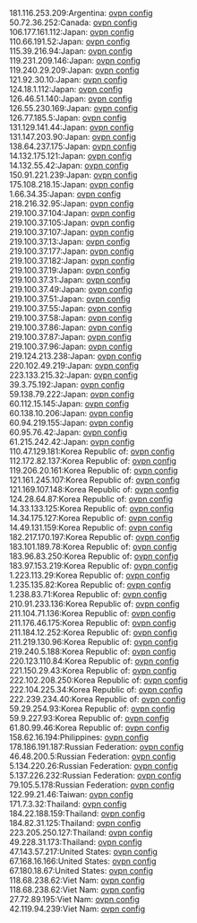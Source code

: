 181.116.253.209:Argentina: [ovpn config](vpn/181_116_253_209.ovpn)  
50.72.36.252:Canada: [ovpn config](vpn/50_72_36_252.ovpn)  
106.177.161.112:Japan: [ovpn config](vpn/106_177_161_112.ovpn)  
110.66.191.52:Japan: [ovpn config](vpn/110_66_191_52.ovpn)  
115.39.216.94:Japan: [ovpn config](vpn/115_39_216_94.ovpn)  
119.231.209.146:Japan: [ovpn config](vpn/119_231_209_146.ovpn)  
119.240.29.209:Japan: [ovpn config](vpn/119_240_29_209.ovpn)  
121.92.30.10:Japan: [ovpn config](vpn/121_92_30_10.ovpn)  
124.18.1.112:Japan: [ovpn config](vpn/124_18_1_112.ovpn)  
126.46.51.140:Japan: [ovpn config](vpn/126_46_51_140.ovpn)  
126.55.230.169:Japan: [ovpn config](vpn/126_55_230_169.ovpn)  
126.77.185.5:Japan: [ovpn config](vpn/126_77_185_5.ovpn)  
131.129.141.44:Japan: [ovpn config](vpn/131_129_141_44.ovpn)  
131.147.203.90:Japan: [ovpn config](vpn/131_147_203_90.ovpn)  
138.64.237.175:Japan: [ovpn config](vpn/138_64_237_175.ovpn)  
14.132.175.121:Japan: [ovpn config](vpn/14_132_175_121.ovpn)  
14.132.55.42:Japan: [ovpn config](vpn/14_132_55_42.ovpn)  
150.91.221.239:Japan: [ovpn config](vpn/150_91_221_239.ovpn)  
175.108.218.15:Japan: [ovpn config](vpn/175_108_218_15.ovpn)  
1.66.34.35:Japan: [ovpn config](vpn/1_66_34_35.ovpn)  
218.216.32.95:Japan: [ovpn config](vpn/218_216_32_95.ovpn)  
219.100.37.104:Japan: [ovpn config](vpn/219_100_37_104.ovpn)  
219.100.37.105:Japan: [ovpn config](vpn/219_100_37_105.ovpn)  
219.100.37.107:Japan: [ovpn config](vpn/219_100_37_107.ovpn)  
219.100.37.13:Japan: [ovpn config](vpn/219_100_37_13.ovpn)  
219.100.37.177:Japan: [ovpn config](vpn/219_100_37_177.ovpn)  
219.100.37.182:Japan: [ovpn config](vpn/219_100_37_182.ovpn)  
219.100.37.19:Japan: [ovpn config](vpn/219_100_37_19.ovpn)  
219.100.37.31:Japan: [ovpn config](vpn/219_100_37_31.ovpn)  
219.100.37.49:Japan: [ovpn config](vpn/219_100_37_49.ovpn)  
219.100.37.51:Japan: [ovpn config](vpn/219_100_37_51.ovpn)  
219.100.37.55:Japan: [ovpn config](vpn/219_100_37_55.ovpn)  
219.100.37.58:Japan: [ovpn config](vpn/219_100_37_58.ovpn)  
219.100.37.86:Japan: [ovpn config](vpn/219_100_37_86.ovpn)  
219.100.37.87:Japan: [ovpn config](vpn/219_100_37_87.ovpn)  
219.100.37.96:Japan: [ovpn config](vpn/219_100_37_96.ovpn)  
219.124.213.238:Japan: [ovpn config](vpn/219_124_213_238.ovpn)  
220.102.49.219:Japan: [ovpn config](vpn/220_102_49_219.ovpn)  
223.133.215.32:Japan: [ovpn config](vpn/223_133_215_32.ovpn)  
39.3.75.192:Japan: [ovpn config](vpn/39_3_75_192.ovpn)  
59.138.79.222:Japan: [ovpn config](vpn/59_138_79_222.ovpn)  
60.112.15.145:Japan: [ovpn config](vpn/60_112_15_145.ovpn)  
60.138.10.206:Japan: [ovpn config](vpn/60_138_10_206.ovpn)  
60.94.219.155:Japan: [ovpn config](vpn/60_94_219_155.ovpn)  
60.95.76.42:Japan: [ovpn config](vpn/60_95_76_42.ovpn)  
61.215.242.42:Japan: [ovpn config](vpn/61_215_242_42.ovpn)  
110.47.129.181:Korea Republic of: [ovpn config](vpn/110_47_129_181.ovpn)  
112.172.82.137:Korea Republic of: [ovpn config](vpn/112_172_82_137.ovpn)  
119.206.20.161:Korea Republic of: [ovpn config](vpn/119_206_20_161.ovpn)  
121.161.245.107:Korea Republic of: [ovpn config](vpn/121_161_245_107.ovpn)  
121.169.107.148:Korea Republic of: [ovpn config](vpn/121_169_107_148.ovpn)  
124.28.64.87:Korea Republic of: [ovpn config](vpn/124_28_64_87.ovpn)  
14.33.133.125:Korea Republic of: [ovpn config](vpn/14_33_133_125.ovpn)  
14.34.175.127:Korea Republic of: [ovpn config](vpn/14_34_175_127.ovpn)  
14.49.131.159:Korea Republic of: [ovpn config](vpn/14_49_131_159.ovpn)  
182.217.170.197:Korea Republic of: [ovpn config](vpn/182_217_170_197.ovpn)  
183.101.189.78:Korea Republic of: [ovpn config](vpn/183_101_189_78.ovpn)  
183.96.83.250:Korea Republic of: [ovpn config](vpn/183_96_83_250.ovpn)  
183.97.153.219:Korea Republic of: [ovpn config](vpn/183_97_153_219.ovpn)  
1.223.113.29:Korea Republic of: [ovpn config](vpn/1_223_113_29.ovpn)  
1.235.135.82:Korea Republic of: [ovpn config](vpn/1_235_135_82.ovpn)  
1.238.83.71:Korea Republic of: [ovpn config](vpn/1_238_83_71.ovpn)  
210.91.233.136:Korea Republic of: [ovpn config](vpn/210_91_233_136.ovpn)  
211.104.71.136:Korea Republic of: [ovpn config](vpn/211_104_71_136.ovpn)  
211.176.46.175:Korea Republic of: [ovpn config](vpn/211_176_46_175.ovpn)  
211.184.12.252:Korea Republic of: [ovpn config](vpn/211_184_12_252.ovpn)  
211.219.130.96:Korea Republic of: [ovpn config](vpn/211_219_130_96.ovpn)  
219.240.5.188:Korea Republic of: [ovpn config](vpn/219_240_5_188.ovpn)  
220.123.110.84:Korea Republic of: [ovpn config](vpn/220_123_110_84.ovpn)  
221.150.29.43:Korea Republic of: [ovpn config](vpn/221_150_29_43.ovpn)  
222.102.208.250:Korea Republic of: [ovpn config](vpn/222_102_208_250.ovpn)  
222.104.225.34:Korea Republic of: [ovpn config](vpn/222_104_225_34.ovpn)  
222.239.234.40:Korea Republic of: [ovpn config](vpn/222_239_234_40.ovpn)  
59.29.254.93:Korea Republic of: [ovpn config](vpn/59_29_254_93.ovpn)  
59.9.227.93:Korea Republic of: [ovpn config](vpn/59_9_227_93.ovpn)  
61.80.99.46:Korea Republic of: [ovpn config](vpn/61_80_99_46.ovpn)  
158.62.16.194:Philippines: [ovpn config](vpn/158_62_16_194.ovpn)  
178.186.191.187:Russian Federation: [ovpn config](vpn/178_186_191_187.ovpn)  
46.48.200.5:Russian Federation: [ovpn config](vpn/46_48_200_5.ovpn)  
5.134.220.26:Russian Federation: [ovpn config](vpn/5_134_220_26.ovpn)  
5.137.226.232:Russian Federation: [ovpn config](vpn/5_137_226_232.ovpn)  
79.105.5.178:Russian Federation: [ovpn config](vpn/79_105_5_178.ovpn)  
122.99.21.46:Taiwan: [ovpn config](vpn/122_99_21_46.ovpn)  
171.7.3.32:Thailand: [ovpn config](vpn/171_7_3_32.ovpn)  
184.22.188.159:Thailand: [ovpn config](vpn/184_22_188_159.ovpn)  
184.82.31.125:Thailand: [ovpn config](vpn/184_82_31_125.ovpn)  
223.205.250.127:Thailand: [ovpn config](vpn/223_205_250_127.ovpn)  
49.228.31.173:Thailand: [ovpn config](vpn/49_228_31_173.ovpn)  
47.143.57.217:United States: [ovpn config](vpn/47_143_57_217.ovpn)  
67.168.16.166:United States: [ovpn config](vpn/67_168_16_166.ovpn)  
67.180.18.67:United States: [ovpn config](vpn/67_180_18_67.ovpn)  
118.68.238.62:Viet Nam: [ovpn config](vpn/118_68_238_62.ovpn)  
118.68.238.62:Viet Nam: [ovpn config](vpn/118_68_238_62.ovpn)  
27.72.89.195:Viet Nam: [ovpn config](vpn/27_72_89_195.ovpn)  
42.119.94.239:Viet Nam: [ovpn config](vpn/42_119_94_239.ovpn)  
